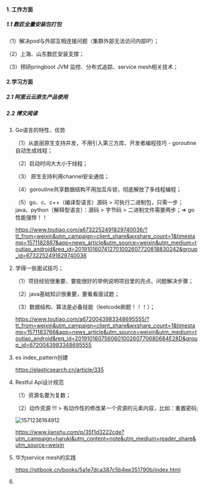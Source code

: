 #### 1. 工作方面

##### 1.1 数匠全量安装包打包

（1）解决pod与外部互相连接问题（集群外部无法访问内部IP）；

（2）上海、山东数匠安装支撑；

（3）预研pringboot JVM 监控、分布式追踪、service mesh相关技术；

#### 2.学习方面

##### 2.1 阿里云云原生产品使用



##### 2.2 博文阅读

1. Go语言的特性、优势

   （1）从底层原生支持并发，不用引入第三方库、开发者编程技巧  - goroutine自动生成线程；

   （2）启动时间大大小于线程；

   （3） 原生支持利用channel安全通信；

   （4）goroutine共享数据结构不用加互斥锁，彻底解放了多线程编程；

   （5）go、c、c++（编译型语言）源码 > 可执行二进制包，只需一步；java、python（解释型语言）：源码 > 字节码 > 二进制文件需要两步；=> go性能强悍！！

   https://www.toutiao.com/a6732252491829740036/?tt_from=weixin&utm_campaign=client_share&wxshare_count=1&timestamp=1571182887&app=news_article&utm_source=weixin&utm_medium=toutiao_android&req_id=201910160741270100260772081B830242&group_id=6732252491829740036

2. 学得一些面试技巧；

   （1）项目经验很重要、要能很好的举例说明项目里的亮点、问题解决步骤；

   （2）java基础知识很重要，要看看面试题；

   （3）数据结构、算法是必备技能（leetcode刷题！！！）；

   https://www.toutiao.com/a6720043983348695555/?tt_from=weixin&utm_campaign=client_share&wxshare_count=1&timestamp=1571183766&app=news_article&utm_source=weixin&utm_medium=toutiao_android&req_id=201910160756060100260770680684E28D&group_id=6720043983348695555

3. es  index_pattern创建

   https://elasticsearch.cn/article/335

4. Restful Api设计规范

   （1）资源名要为复数；

   （2）动作资源 !!!  > 有动作性的修改某一个资源的元素内容，比如：重置密码;

   ![1571236164912](C:\Users\dengy\AppData\Roaming\Typora\typora-user-images\1571236164912.png)

   

   https://www.jianshu.com/p/35f1d3222cde?utm_campaign=haruki&utm_content=note&utm_medium=reader_share&utm_source=weixin

5. 华为service mesh的实践

   https://gitbook.cn/books/5a1e7dca387c5b4ee351790b/index.html

6. 